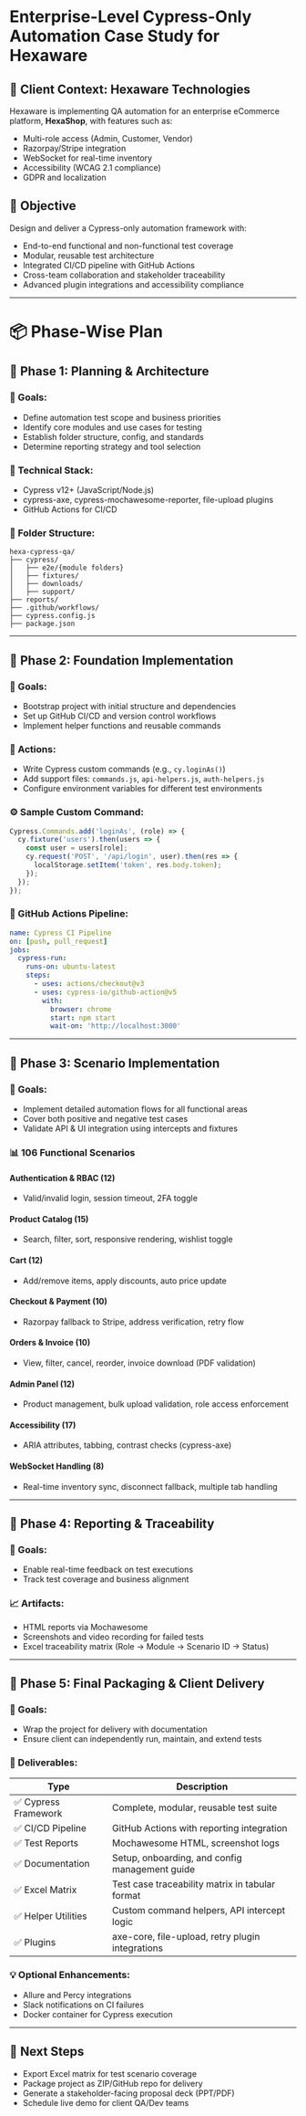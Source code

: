 # Enterprise-Level Cypress-Only Automation Case Study for Hexaware

## 💼 Client Context: Hexaware Technologies

Hexaware is implementing QA automation for an enterprise eCommerce platform, **HexaShop**, with features such as:

* Multi-role access (Admin, Customer, Vendor)
* Razorpay/Stripe integration
* WebSocket for real-time inventory
* Accessibility (WCAG 2.1 compliance)
* GDPR and localization

## 📆 Objective

Design and deliver a Cypress-only automation framework with:

* End-to-end functional and non-functional test coverage
* Modular, reusable test architecture
* Integrated CI/CD pipeline with GitHub Actions
* Cross-team collaboration and stakeholder traceability
* Advanced plugin integrations and accessibility compliance

---

# 📦 Phase-Wise Plan

## 🧩 Phase 1: Planning & Architecture

### 🎯 Goals:

* Define automation test scope and business priorities
* Identify core modules and use cases for testing
* Establish folder structure, config, and standards
* Determine reporting strategy and tool selection

### 🔧 Technical Stack:

* Cypress v12+ (JavaScript/Node.js)
* cypress-axe, cypress-mochawesome-reporter, file-upload plugins
* GitHub Actions for CI/CD

### 📁 Folder Structure:

```
hexa-cypress-qa/
├── cypress/
│   ├── e2e/{module folders}
│   ├── fixtures/
│   ├── downloads/
│   ├── support/
├── reports/
├── .github/workflows/
├── cypress.config.js
├── package.json
```

---

## 🧩 Phase 2: Foundation Implementation

### 🎯 Goals:

* Bootstrap project with initial structure and dependencies
* Set up GitHub CI/CD and version control workflows
* Implement helper functions and reusable commands

### 🔨 Actions:

* Write Cypress custom commands (e.g., `cy.loginAs()`)
* Add support files: `commands.js`, `api-helpers.js`, `auth-helpers.js`
* Configure environment variables for different test environments

### ⚙️ Sample Custom Command:

```js
Cypress.Commands.add('loginAs', (role) => {
  cy.fixture('users').then(users => {
    const user = users[role];
    cy.request('POST', '/api/login', user).then(res => {
      localStorage.setItem('token', res.body.token);
    });
  });
});
```

### 🔁 GitHub Actions Pipeline:

```yaml
name: Cypress CI Pipeline
on: [push, pull_request]
jobs:
  cypress-run:
    runs-on: ubuntu-latest
    steps:
      - uses: actions/checkout@v3
      - uses: cypress-io/github-action@v5
        with:
          browser: chrome
          start: npm start
          wait-on: 'http://localhost:3000'
```

---

## 🧩 Phase 3: Scenario Implementation

### 🎯 Goals:

* Implement detailed automation flows for all functional areas
* Cover both positive and negative test cases
* Validate API & UI integration using intercepts and fixtures

### 📊 106 Functional Scenarios

#### Authentication & RBAC (12)

* Valid/invalid login, session timeout, 2FA toggle

#### Product Catalog (15)

* Search, filter, sort, responsive rendering, wishlist toggle

#### Cart (12)

* Add/remove items, apply discounts, auto price update

#### Checkout & Payment (10)

* Razorpay fallback to Stripe, address verification, retry flow

#### Orders & Invoice (10)

* View, filter, cancel, reorder, invoice download (PDF validation)

#### Admin Panel (12)

* Product management, bulk upload validation, role access enforcement

#### Accessibility (17)

* ARIA attributes, tabbing, contrast checks (cypress-axe)

#### WebSocket Handling (8)

* Real-time inventory sync, disconnect fallback, multiple tab handling

---

## 🧩 Phase 4: Reporting & Traceability

### 🎯 Goals:

* Enable real-time feedback on test executions
* Track test coverage and business alignment

### 📈 Artifacts:

* HTML reports via Mochawesome
* Screenshots and video recording for failed tests
* Excel traceability matrix (Role → Module → Scenario ID → Status)

---

## 🧩 Phase 5: Final Packaging & Client Delivery

### 🎯 Goals:

* Wrap the project for delivery with documentation
* Ensure client can independently run, maintain, and extend tests

### 📒 Deliverables:

| Type                | Description                                      |
| ------------------- | ------------------------------------------------ |
| ✅ Cypress Framework | Complete, modular, reusable test suite           |
| ✅ CI/CD Pipeline    | GitHub Actions with reporting integration        |
| ✅ Test Reports      | Mochawesome HTML, screenshot logs                |
| ✅ Documentation     | Setup, onboarding, and config management guide   |
| ✅ Excel Matrix      | Test case traceability matrix in tabular format  |
| ✅ Helper Utilities  | Custom command helpers, API intercept logic      |
| ✅ Plugins           | axe-core, file-upload, retry plugin integrations |

### 💡 Optional Enhancements:

* Allure and Percy integrations
* Slack notifications on CI failures
* Docker container for Cypress execution

---
## 🔹 Next Steps

* Export Excel matrix for test scenario coverage
* Package project as ZIP/GitHub repo for delivery
* Generate a stakeholder-facing proposal deck (PPT/PDF)
* Schedule live demo for client QA/Dev teams


